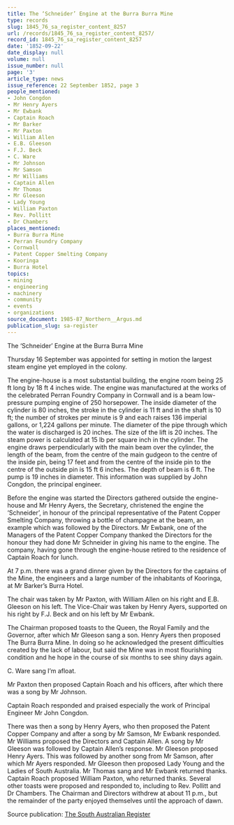 ```yaml
---
title: The ‘Schneider’ Engine at the Burra Burra Mine
type: records
slug: 1845_76_sa_register_content_8257
url: /records/1845_76_sa_register_content_8257/
record_id: 1845_76_sa_register_content_8257
date: '1852-09-22'
date_display: null
volume: null
issue_number: null
page: '3'
article_type: news
issue_reference: 22 September 1852, page 3
people_mentioned:
- John Congdon
- Mr Henry Ayers
- Mr Ewbank
- Captain Roach
- Mr Barker
- Mr Paxton
- William Allen
- E.B. Gleeson
- F.J. Beck
- C. Ware
- Mr Johnson
- Mr Samson
- Mr Williams
- Captain Allen
- Mr Thomas
- Mr Gleeson
- Lady Young
- William Paxton
- Rev. Pollitt
- Dr Chambers
places_mentioned:
- Burra Burra Mine
- Perran Foundry Company
- Cornwall
- Patent Copper Smelting Company
- Kooringa
- Burra Hotel
topics:
- mining
- engineering
- machinery
- community
- events
- organizations
source_document: 1985-87_Northern__Argus.md
publication_slug: sa-register
---
```


The ‘Schneider’ Engine at the Burra Burra Mine

Thursday 16 September was appointed for setting in motion the largest steam engine yet employed in the colony.

The engine-house is a most substantial building, the engine room being 25 ft long by 18 ft 4 inches wide.  The engine was manufactured at the works of the celebrated Perran Foundry Company in Cornwall and is a beam low-pressure pumping engine of 250 horsepower.  The inside diameter of the cylinder is 80 inches, the stroke in the cylinder is 11 ft and in the shaft is 10 ft; the number of strokes per minute is 9 and each raises 136 imperial gallons, or 1,224 gallons per minute.  The diameter of the pipe through which the water is discharged is 20 inches.  The size of the lift is 20 inches.  The steam power is calculated at 15 lb per square inch in the cylinder.  The engine draws perpendicularly with the main beam over the cylinder, the length of the beam, from the centre of the main gudgeon to the centre of the inside pin, being 17 feet and from the centre of the inside pin to the centre of the outside pin is 15 ft 6 inches.  The depth of beam is 6 ft.  The pump is 19 inches in diameter.  This information was supplied by John Congdon, the principal engineer.

Before the engine was started the Directors gathered outside the engine-house and Mr Henry Ayers, the Secretary, christened the engine the ‘Schneider’, in honour of the principal representative of the Patent Copper Smelting Company, throwing a bottle of champagne at the beam, an example which was followed by the Directors.  Mr Ewbank, one of the Managers of the Patent Copper Company thanked the Directors for the honour they had done Mr Schneider in giving his name to the engine.  The company, having gone through the engine-house retired to the residence of Captain Roach for lunch.

At 7 p.m. there was a grand dinner given by the Directors for the captains of the Mine, the engineers and a large number of the inhabitants of Kooringa, at Mr Barker’s Burra Hotel.

The chair was taken by Mr Paxton, with William Allen on his right and E.B. Gleeson on his left.  The Vice-Chair was taken by Henry Ayers, supported on his right by F.J. Beck and on his left by Mr Ewbank.

The Chairman proposed toasts to the Queen, the Royal Family and the Governor, after which Mr Gleeson sang a son.  Henry Ayers then proposed The Burra Burra Mine.  In doing so he acknowledged the present difficulties created by the lack of labour, but said the Mine was in most flourishing condition and he hope in the course of six months to see shiny days again.

C. Ware sang I’m afloat.

Mr Paxton then proposed Captain Roach and his officers, after which there was a song by Mr Johnson.

Captain Roach responded and praised especially the work of Principal Engineer Mr John Congdon.

There was then a song by Henry Ayers, who then proposed the Patent Copper Company and after a song by Mr Samson, Mr Ewbank responded.  Mr Williams proposed the Directors and Captain Allen.  A song by Mr Gleeson was followed by Captain Allen’s response.  Mr Gleeson proposed Henry Ayers. This was followed by another song from Mr Samson, after which Mr Ayers responded.  Mr Gleeson then proposed Lady Young and the Ladies of South Australia.  Mr Thomas sang and Mr Ewbank returned thanks.  Captain Roach proposed William Paxton, who returned thanks.  Several other toasts were proposed and responded to, including to Rev. Pollitt and Dr Chambers.  The Chairman and Directors withdrew at about 11 p.m., but the remainder of the party enjoyed themselves until the approach of dawn.

Source publication: [The South Australian Register](/publications/sa-register/)
